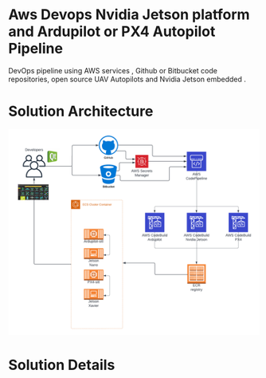 # Aws Devops Nvidia Jetson platform and Ardupilot or PX4 Autopilot Pipeline
DevOps pipeline using AWS services , Github or Bitbucket code repositories, open source UAV Autopilots and Nvidia Jetson embedded .

# Solution Architecture


![Jetson autopilot CICD Solution](/docs/images/jetson_autopilot_cicd_arch.png)


# Solution Details

